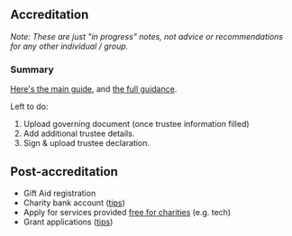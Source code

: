 ## Accreditation

*Note: These are just "in progress" notes, not advice or recommendations for any other individual / group.*

### Summary

[Here's the main guide](https://www.gov.uk/set-up-a-charity), and [the full guidance](https://assets.publishing.service.gov.uk/government/uploads/system/uploads/attachment_data/file/557944/Apply_to_register_a_charity_questions.pdf).

Left to do:

1. Upload governing document (once trustee information filled)
2. Add additional trustee details.
3. Sign & upload trustee declaration.

## Post-accreditation

* Gift Aid registration
* Charity bank account ([tips](https://www.linkedin.com/pulse/how-open-free-charity-bank-account-ian-mclintock/))
* Apply for services provided [free for charities](https://www.charityexcellence.co.uk/Home/BlogDetail?Link=Charity_Help_Finder) (e.g. tech)
* Grant applications ([tips](https://www.charityexcellence.co.uk/Home/BlogDetail?Link=Charity_Grant_Funding_Finder)) 